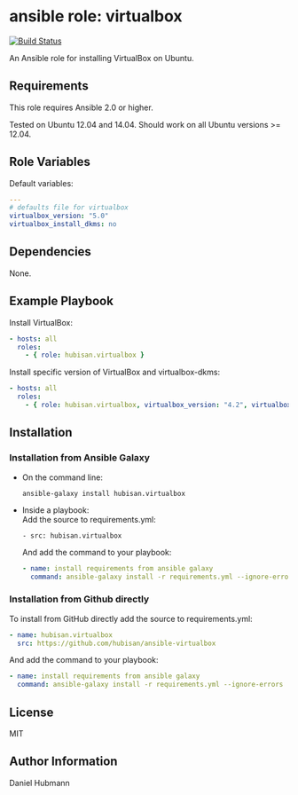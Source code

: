 # ansible role: virtualbox

[![Build Status](https://travis-ci.org/hubisan/ansible-virtualbox.svg?branch=master)](https://travis-ci.org/hubisan/ansible-virtualbox)

An Ansible role for installing VirtualBox on Ubuntu.

## Requirements

This role requires Ansible 2.0 or higher.

Tested on Ubuntu 12.04 and 14.04. Should work on all Ubuntu versions >= 12.04.

## Role Variables

Default variables:

``` yaml
---
# defaults file for virtualbox
virtualbox_version: "5.0"
virtualbox_install_dkms: no
```

## Dependencies

None.

## Example Playbook

Install VirtualBox:
``` yaml
- hosts: all
  roles:
    - { role: hubisan.virtualbox }
```

Install specific version of VirtualBox and virtualbox-dkms:
``` yaml
- hosts: all
  roles:
    - { role: hubisan.virtualbox, virtualbox_version: "4.2", virtualbox_install_dkms: yes }
```

## Installation

### Installation from Ansible Galaxy

- On the command line:
  ``` shell
  ansible-galaxy install hubisan.virtualbox
  ```

- Inside a playbook:  
  Add the source to requirements.yml:
  ``` shell
  - src: hubisan.virtualbox
  ```
  And add the command to your playbook:
  ``` yaml
  - name: install requirements from ansible galaxy
    command: ansible-galaxy install -r requirements.yml --ignore-errors
  ```

### Installation from Github directly

To install from GitHub directly add the source to requirements.yml:
``` yaml
- name: hubisan.virtualbox
  src: https://github.com/hubisan/ansible-virtualbox
```

And add the command to your playbook:
``` yaml
- name: install requirements from ansible galaxy
  command: ansible-galaxy install -r requirements.yml --ignore-errors
```

## License

MIT

## Author Information

Daniel Hubmann
